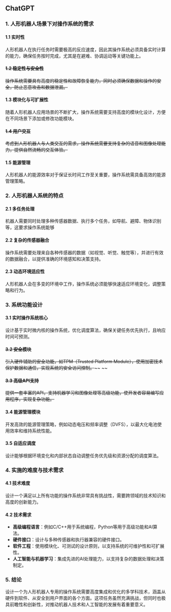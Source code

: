 ## ChatGPT
### 1. 人形机器人场景下对操作系统的需求
#### 1.1 实时性
人形机器人在执行任务时需要极高的反应速度，因此其操作系统必须具备实时计算的能力，确保任务按时完成，尤其是在避难、协调运动等关键功能上。
#### ~~1.2 稳定性与安全性~~
~~操作系统需要具有高度的稳定性和故障恢复能力，同时必须确保数据和操作的安全，防止恶意攻击和数据泄漏。~~
#### 1.3 模块化与可扩展性
随着人形机器人应用场景的不断扩大，操作系统需要支持高度的模块化设计，方便在不同场景下添加或修改功能模块。
#### ~~1.4 用户交互~~
~~考虑到人形机器人与人类交互的需求，操作系统需要支持复杂的语音和图像处理能力，提供自然流畅的交互体验。~~
#### 1.5 能源管理
人形机器人的能源效率对于保证长时间工作至关重要，操作系统需具备高效的能源管理策略。

### 2. 人形机器人系统的特点

#### 2.1 多任务处理
机器人需要同时处理多种传感器数据、执行多个任务，如导航、避障、物体识别等，这要求操作系统能够
#### 2.2 复杂的传感器融合
操作系统需要处理来自各种传感器的数据（如视觉、听觉、触觉等），并进行有效的数据融合，以提供准确的环境感知和决策支持。
#### 2.3 动态环境适应性
人形机器人会在多变的环境中工作，操作系统必须能够快速适应环境变化，调整策略和行为。
### 3. 系统功能设计

#### 3.1 实时操作系统核心
设计基于实时微内核的操作系统，优化调度算法，确保关键任务优先执行，且响应时间可预测。
#### ~~3.2 安全模块~~
~~引入硬件辅助的安全功能，如TPM（Trusted Platform Module），使用加密技术保护数据和通信，实现系统的安全访问控制。~~~~
~~
#### ~~3.3 高级API支持~~
~~提供一套丰富的API，支持机器学习和图像处理等高级功能，使开发者容易编写应用程序，实现复杂功能。~~
#### 3.4 能源管理模块
开发高效的能源管理策略，例如动态电压和频率调整（DVFS），以最大化电池使用效率和维持系统性能。
#### 3.5 自适应调度
设计能够根据环境变化和内部状态自动调整任务优先级和资源分配的调度算法。
### 4. 实施的难度与技术需求

#### 4.1 技术难度
设计一个满足以上所有功能的操作系统非常具有挑战性，需要跨领域的技术知识和高度的创新能力。

#### 4.2 技术需求
- **高级编程语言**：例如C/C++用于系统编程，Python等用于高级功能和AI算法。
- **硬件接口**：设计与多种传感器和执行器兼容的硬件接口。
- **软件工程**：使用模块化、可测试的设计原则，以支持系统的可维护性和可扩展性。
- **人工智能与机器学习**：集成先进的AI处理能力，以支持复杂的数据处理和决策制定。

### 5. 结论
设计一个为人形机器人专用的操作系统需要高度集成和优化的多学科技术，涵盖从硬件到软件、从安全到用户界面的各个方面。这项任务虽然充满挑战，但同时也极具前瞻性和创新性，对推动机器人技术和人工智能的发展有着重要意义。